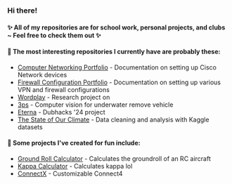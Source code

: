 ### Hi there!

#### ✨ All of my repositories are for school work, personal projects, and clubs ~ Feel free to check them out ✨

#### 🌟 The most interesting repositories I currently have are probably these:
- [Computer Networking Portfolio](https://github.com/Deleted-0970/Cisco-Networking-Portfolio) - Documentation on setting up Cisco Network devices
- [Firewall Configuration Portfolio](https://github.com/Deleted-0970/Cybersecurity-Networking-Portfolio) - Documentation on setting up various VPN and firewall configurations
- [Wordplay](https://github.com/wordplaydev/wordplay) - Research project on 
- [3ps](https://github.com/srihariKrishnaswamy/3ps) - Computer vision for underwater remove vehicle
- [Eterna](https://github.com/cleoreyes/eterna) - Dubhacks '24 project
- [The State of Our Climate](https://deleted0970.shinyapps.io/final-deliverable-p03-andrewpking/) - Data cleaning and analysis with Kaggle datasets

#### 💫 Some projects I've created for fun include:
- [Ground Roll Calculator](https://github.com/Deleted-0970/Ground-Roll-Calculator) - Calculates the groundroll of an RC aircraft
- [Kappa Calculator](https://github.com/Deleted-0970/Kappa-Calculator) - Calculates kappa lol
- [ConnectX](https://github.com/Deleted-0970/ConnectX) - Customizable Connect4 

<!--
**Deleted-0970/Deleted-0970** is a ✨ _special_ ✨ repository because its `README.md` (this file) appears on your GitHub profile.

Here are some ideas to get you started:

- 🔭 I’m currently working on ...
- 🌱 I’m currently learning ...
- 👯 I’m looking to collaborate on ...
- 🤔 I’m looking for help with ...
- 💬 Ask me about ...
- 📫 How to reach me: ...
- 😄 Pronouns: ...
- ⚡ Fun fact: ...
-->
